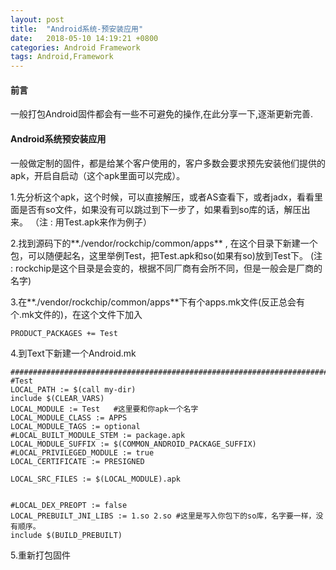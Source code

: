 ```yaml
---
layout: post
title:  "Android系统-预安装应用"
date:   2018-05-10 14:19:21 +0800
categories: Android Framework
tags: Android,Framework
---
```


#### 前言
一般打包Android固件都会有一些不可避免的操作,在此分享一下,逐渐更新完善.

#### Android系统预安装应用
一般做定制的固件，都是给某个客户使用的，客户多数会要求预先安装他们提供的apk，开启自启动（这个apk里面可以完成）。

1.先分析这个apk，这个时候，可以直接解压，或者AS查看下，或者jadx，看看里面是否有so文件，如果没有可以跳过到下一步了，如果看到so库的话，解压出来。
（注 : 用Test.apk来作为例子）

2.找到源码下的**./vendor/rockchip/common/apps** , 在这个目录下新建一个包，可以随便起名，这里举例Test，把Test.apk和so(如果有so)放到Test下。
(注 : rockchip是这个目录是会变的，根据不同厂商有会所不同，但是一般会是厂商的名字)

3.在**./vendor/rockchip/common/apps**下有个apps.mk文件(反正总会有个.mk文件的)，在这个文件下加入 
```
PRODUCT_PACKAGES += Test
```

4.到Text下新建一个Android.mk
```
##############################################################################
#Test
LOCAL_PATH := $(call my-dir)
include $(CLEAR_VARS)
LOCAL_MODULE := Test   #这里要和你apk一个名字
LOCAL_MODULE_CLASS := APPS
LOCAL_MODULE_TAGS := optional
#LOCAL_BUILT_MODULE_STEM := package.apk
LOCAL_MODULE_SUFFIX := $(COMMON_ANDROID_PACKAGE_SUFFIX)
#LOCAL_PRIVILEGED_MODULE := true
LOCAL_CERTIFICATE := PRESIGNED
  
LOCAL_SRC_FILES := $(LOCAL_MODULE).apk 


#LOCAL_DEX_PREOPT := false
LOCAL_PREBUILT_JNI_LIBS := 1.so 2.so #这里是写入你包下的so库，名字要一样，没有顺序。 
include $(BUILD_PREBUILT) 
```

5.重新打包固件









